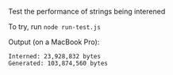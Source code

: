 Test the performance of strings being interened

To try, run `node run-test.js`

Output (on a MacBook Pro):

```
Interned: 23,928,832 bytes
Generated: 103,874,560 bytes
```
